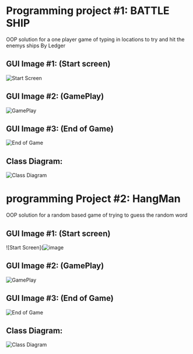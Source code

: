 # Programming project #1: BATTLE SHIP
OOP solution for a one player game of typing in locations to try and hit the enemys ships
By Ledger

## GUI Image #1: (Start screen)
![Start Screen](https://github.com/LedgerStaker/Programming-project/blob/main/Images/BATTLESHIPSTARTSCREEN.png?raw=true)
## GUI Image #2: (GamePlay)
![GamePlay](https://github.com/LedgerStaker/Programming-project/blob/main/Images/BATTLESHIPGAMEPLAY.png?raw=true)
## GUI Image #3: (End of Game)
![End of Game](https://github.com/LedgerStaker/Programming-project/blob/main/Images/BATTLESHIPENDSCREEN.png?raw=true)
## Class Diagram:
![Class Diagram](https://github.com/LedgerStaker/Programming-project/blob/main/Images/DiagramBATTLESHIP.drawio%20(2).png?raw=true)
# programming Project #2: HangMan
OOP solution for a random based game of trying to guess the random word

## GUI Image #1: (Start screen)
![Start Screen](![image](https://user-images.githubusercontent.com/89046050/160417262-54415023-fd3a-4971-8b45-1f296957029a.png)
## GUI Image #2: (GamePlay)
![GamePlay](https://github.com/LedgerStaker/Programming-project/blob/main/Images/HangMan%20gameplay.drawio.png?raw=true)
## GUI Image #3: (End of Game)
![End of Game](https://github.com/LedgerStaker/Programming-project/blob/main/Images/Hangman%20end%20screen.drawio.png?raw=true)
## Class Diagram:
![Class Diagram](https://github.com/LedgerStaker/Programming-project/blob/main/Images/Hangman%20diagram.drawio.png?raw=true)

